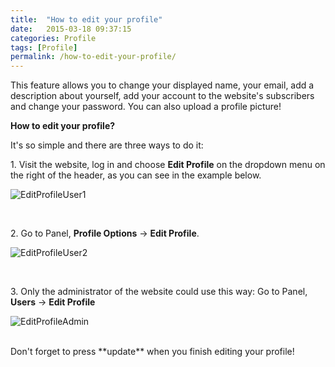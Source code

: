 ```yaml
---
title:  "How to edit your profile"
date:   2015-03-18 09:37:15
categories: Profile
tags: [Profile]
permalink: /how-to-edit-your-profile/
---
```

This feature allows you to change your displayed name, your email, add a description about yourself, add your account to the website's subscribers and change your password. You can also upload a profile picture!

**How to edit your profile?** 

It's so simple and there are three ways to do it: 

1\. Visit the website, log in and choose **Edit Profile** on the dropdown menu on the right of the header, as you can see in the example below. 

![EditProfileUser1](http://open-classifieds.com/wp-content/uploads/2015/03/EditProfileUser1.png) 

<br>

2\. Go to Panel, **Profile Options** -> **Edit Profile**. 

![EditProfileUser2](http://open-classifieds.com/wp-content/uploads/2015/03/EditProfileUser2.png) 

<br>

3\. Only the administrator of the website could use this way: Go to Panel, **Users** -> **Edit Profile** 


![EditProfileAdmin](http://open-classifieds.com/wp-content/uploads/2015/03/EditProfileAdmin.png)

<br>
Don't forget to press **update** when you finish editing your profile!

